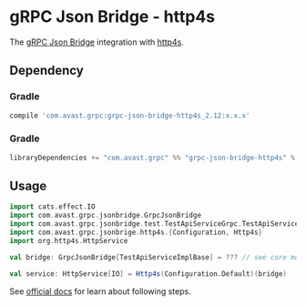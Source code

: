 # gRPC Json Bridge - http4s

The [gRPC Json Bridge](../README.md) integration with [http4s](https://http4s.org/).

## Dependency

### Gradle
```groovy
compile 'com.avast.grpc:grpc-json-bridge-http4s_2.12:x.x.x'
```

### Gradle
```scala
libraryDependencies += "com.avast.grpc" %% "grpc-json-bridge-http4s" % "x.x.x
```


## Usage

```scala
import cats.effect.IO
import com.avast.grpc.jsonbridge.GrpcJsonBridge
import com.avast.grpc.jsonbridge.test.TestApiServiceGrpc.TestApiServiceImplBase
import com.avast.grpc.jsonbrige.http4s.{Configuration, Http4s}
import org.http4s.HttpService

val bridge: GrpcJsonBridge[TestApiServiceImplBase] = ??? // see core module docs for info about creating the bridge

val service: HttpService[IO] = Http4s(Configuration.Default)(bridge)
```

See [official docs](https://http4s.org/v0.18/dsl/) for learn about following steps.
